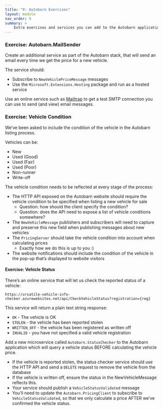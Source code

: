 ```yaml
---
title: "9: Autobarn Exercises"
layout: module
nav_order: 9
summary: >
    Extra exercises and services you can add to the Autobarn application to get further experience of working with distributed applications
---
```


### Exercise: Autobarn.MailSender

Create an additional service as part of the Autobarn stack, that will send an email every time we get the price for a new vehicle.

The service should:

* Subscribe to `NewVehiclePriceMessage` messages
* Use the `Microsoft.Extensions.Hosting` package and run as a hosted service

Use an online service such as [Mailtrap](https://mailtrap.io/) to get a test SMTP connection you can use to send (and view) email messages.

### Exercise: Vehicle Condition

We’ve been asked to include the condition of the vehicle in the Autobarn listing process.

Vehicles can be:

* New
* Used (Good)
* Used (Fair)
* Used (Poor)
* Non-runner
* Write-off

The vehicle condition needs to be reflected at every stage of the process:

* The HTTP API exposed on the Autobarn website should require the vehicle condition to be specified when listing a new vehicle for sale
  * Question: how should the client specify the condition?
  * Question: does the API need to expose a list of vehicle conditions somewhere?
* The `NewVehicleMessage` publishers and subscribers will need to capture and preserve this new field when publishing messages about new vehicles
* The `PricingServer` should take the vehicle condition into account when calculating prices
  * Exactly how we do this is up to you :)
* The website notifications should include the condition of the vehicle in the pop-up that’s displayed to website visitors

#### Exercise: Vehicle Status

There’s an online service that will let us check the reported status of a vehicle:

`https://ursatile-vehicle-info-checker.azurewebsites.net/api/CheckVehicleStatus?registration={reg}`

This service will return a plain text string response:

* `OK` - The vehicle is OK
* `STOLEN` - the vehicle has been reported stolen
* `WRITTEN_OFF` - the vehicle has been registered as written off
* `INVALID` - you have not specified a valid vehicle registration

Add a new microservice called `Autobarn.StatusChecker` to the Autobarn application which will query a vehicle status BEFORE calculating the vehicle price.

* If the vehicle is reported stolen, the status checker service should use the HTTP API and send a `DELETE` request to remove the vehicle from the database
* If the vehicle is written off, ensure the status in the NewVehicleMessage reflects this.
* Your service should publish a `VehicleStatusValidated` message
* You’ll need to update the `Autobarn.PricingClient` to subscribe to `VehicleStatusValidated`, so that we only calculate a price AFTER we’ve confirmed the vehicle status.





 

 
